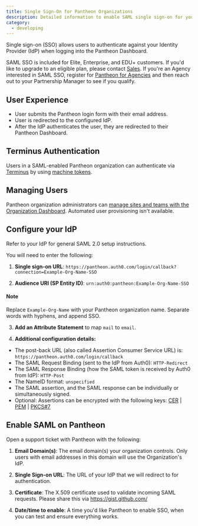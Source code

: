 ```yaml
---
title: Single Sign-On for Pantheon Organizations
description: Detailed information to enable SAML single sign-on for your organization.
category:
  - developing
---
```

Single sign-on (SSO) allows users to authenticate against your Identity Provider (IdP) when logging into the Pantheon Dashboard.

SAML SSO is included for Elite, Enterprise, and EDU+ customers. If you'd like to upgrade to an eligible plan, please contact [Sales](https://pantheon.io/why-pantheon-enterprise). If you're an Agency interested in SAML SSO, register for [Pantheon for Agencies](https://pantheon.io/agencies/pantheon-for-agencies) and then reach out to your Partnership Manager to see if you qualify.

## User Experience
* User submits the Pantheon login form with their email address.
* User is redirected to the configured IdP.  
* After the IdP authenticates the user, they are redirected to their Pantheon Dashboard.

## Terminus Authentication
Users in a SAML-enabled Pantheon organization can authenticate via [Terminus](/docs/articles/local/cli/) by using [machine tokens](/docs/articles/local/cli/machine-tokens/).

## Managing Users

Pantheon organization administrators can [manage sites and teams with the Organization Dashboard](/docs/articles/organizations/dashboard/). Automated user provisioning isn't available.

## Configure your IdP

Refer to your IdP for general SAML 2.0 setup instructions.

You will need to enter the following:

1. **Single sign-on URL**: `https://pantheon.auth0.com/login/callback?connection=Example-Org-Name-SSO`

2. **Audience URI (SP Entity ID)**: `urn:auth0:pantheon:Example-Org-Name-SSO`

<div class="alert alert-info" role="alert">
<h4>Note</h4>
Replace <code>Example-Org-Name</code> with your Pantheon organization name. Separate words with hyphens, and append SSO.</div>

3. **Add an Attribute Statement** to map `mail` to `email`.

4. **Additional configuration details:**
  * The post-back URL (also called Assertion Consumer Service URL) is: `https://pantheon.auth0.com/login/callback`
  * The SAML Request Binding (sent to the IdP from Auth0): `HTTP-Redirect`
  * The SAML Response Binding (how the SAML token is received by Auth0 from IdP): `HTTP-Post`
  * The NameID format: `unspecified`
  * The SAML assertion, and the SAML response can be individually or simultaneously signed.
  * Optional: Assertions can be encrypted with the following keys: [CER](https://pantheon.auth0.com/cer) | [PEM](https://pantheon.auth0.com/pem) | [PKCS#7](https://pantheon.auth0.com/pb7)


<!--If your IdP is Okta or OneLogin, see:

* [Configuring SAML for Pantheon with Okta](/docs/articles/organizations/saml-for-orgs-with-okta)
* [Configuring SAML for Pantheon with OneLogin](https://onelogin.zendesk.com/hc/en-us/articles/204356174-Configuring-SAML-for-Pantheon)-->

## Enable SAML on Pantheon

Open a support ticket with Pantheon with the following:

1. **Email Domain(s)**: The email domain(s) your organization controls. Only users with email addresses in this domain will use the Organization's IdP.

2. **Single Sign-on URL**: The URL of your IdP that we will redirect to for authentication.

3. **Certificate**: The X.509 certificate used to validate incoming SAML requests. Please share this via https://gist.github.com/

4. **Date/time to enable**: A time you'd like Pantheon to enable SSO, when you can test and ensure everything works.
